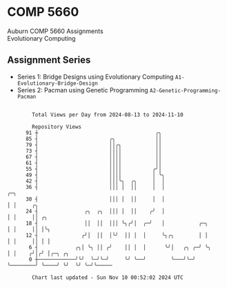 # COMP 5660
Auburn COMP 5660 Assignments  
Evolutionary Computing

## Assignment Series
- Series 1: Bridge Designs using Evolutionary Computing `A1-Evolutionary-Bridge-Design`
- Series 2: Pacman using Genetic Programming `A2-Genetic-Programming-Pacman`

```

        Total Views per Day from 2024-08-13 to 2024-11-10

        Repository Views
      91 ┼                                      ╭╮
      85 ┤                       ╭╮             ││
      79 ┤                       ││╭╮           ││
      73 ┤                       ││││           ││
      67 ┤                       ││││           ││
      61 ┤                       ││││           ││
      55 ┤                       ││││          ╭╯│
      49 ┤                       ││││          │ ╰╮
      42 ┤                       │││╰╮  ╭╮     │  │
      36 ┤                       │││ │  ││     │  │                       ╭─╮
      30 ┤                       │││ │  ││     │  │                       │ │     ╭╮
      24 ┤               ╭╮  ╭╮  │││ │  ││    ╭╯  │                       │ │     ││ ╭╮
      18 ┤               ││  ││  │││ ╰╮╭╯│  ╭─╯   │           ╭─╮         │ │     ││ │╰╮
      12 ┤              ╭╯│  ││  │╰╯  ││ │  │     ╰╮╭╮        │ │         │ │     ││ │ │
       6 ┤            ╭╮│ ╰╮ ││ ╭╯    ││ │  │      ╰╯│   ╭╮ ╭─╯ ╰╮        │ │    ╭╯│╭╯ │╭─╮ ╭╮
       0 ┼────────────╯╰╯  ╰─╯╰─╯     ╰╯ ╰──╯        ╰───╯╰─╯    ╰────────╯ ╰────╯ ╰╯  ╰╯ ╰─╯╰─────

        Chart last updated - Sun Nov 10 00:52:02 2024 UTC
        
```
